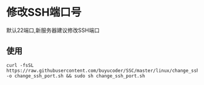 # 修改SSH端口号
默认22端口,新服务器建议修改SSH端口

## 使用

```
curl -fsSL https://raw.githubusercontent.com/buyucoder/SSC/master/linux/change_ssh_port/change_ssh_port.sh -o change_ssh_port.sh && sudo sh change_ssh_port.sh
```
